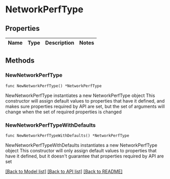 # NetworkPerfType

## Properties

Name | Type | Description | Notes
------------ | ------------- | ------------- | -------------

## Methods

### NewNetworkPerfType

`func NewNetworkPerfType() *NetworkPerfType`

NewNetworkPerfType instantiates a new NetworkPerfType object
This constructor will assign default values to properties that have it defined,
and makes sure properties required by API are set, but the set of arguments
will change when the set of required properties is changed

### NewNetworkPerfTypeWithDefaults

`func NewNetworkPerfTypeWithDefaults() *NetworkPerfType`

NewNetworkPerfTypeWithDefaults instantiates a new NetworkPerfType object
This constructor will only assign default values to properties that have it defined,
but it doesn't guarantee that properties required by API are set


[[Back to Model list]](../README.md#documentation-for-models) [[Back to API list]](../README.md#documentation-for-api-endpoints) [[Back to README]](../README.md)


